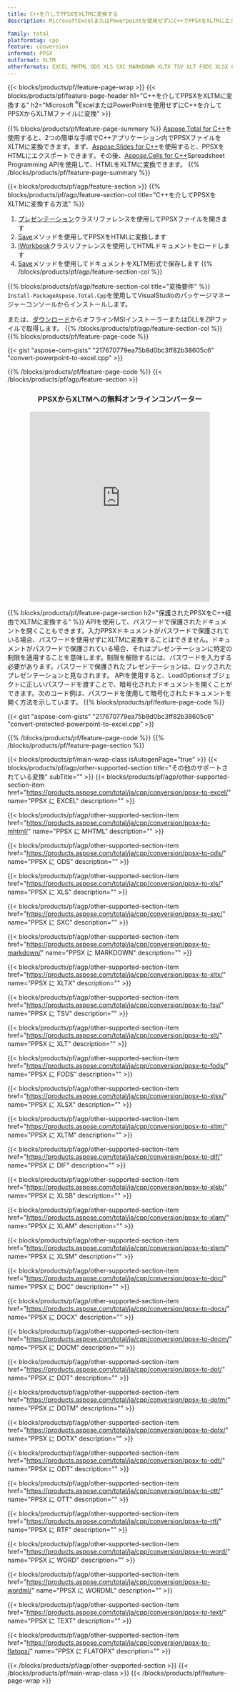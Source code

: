 ```yaml
---
title: C++を介してPPSXをXLTMに変換する
description: MicrosoftExcelまたはPowerpointを使用せずにC++でPPSXをXLTMにエクスポートする

family: total
platformtag: cpp
feature: conversion
informat: PPSX
outformat: XLTM
otherformats: EXCEL MHTML ODS XLS SXC MARKDOWN XLTX TSV XLT FODS XLSX CSV DIF XLSB XLAM XLSM DOC DOCX DOCM DOT DOTM DOTX ODT OTT RTF WORD WORDML TEXT FLATOPX
---
```

{{< blocks/products/pf/feature-page-wrap >}}
{{< blocks/products/pf/feature-page-header h1="C++を介してPPSXをXLTMに変換する" h2="Microsoft <sup>&reg;</sup>ExcelまたはPowerPointを使用せずにC++を介してPPSXからXLTMファイルに変換" >}}

{{% blocks/products/pf/feature-page-summary %}}
[Aspose.Total for C++](https://products.aspose.com/total/cpp/)を使用すると、2つの簡単な手順でC++アプリケーション内でPPSXファイルをXLTMに変換できます。まず、[Aspose.Slides for C++](https://products.aspose.com/slides/cpp/)を使用すると、PPSXをHTMLにエクスポートできます。その後、[Aspose.Cells for C++](https://products.aspose.com/cells/cpp/)Spreadsheet Programming APIを使用して、HTMLをXLTMに変換できます。 
{{% /blocks/products/pf/feature-page-summary  %}}

{{< blocks/products/pf/agp/feature-section >}}
{{% blocks/products/pf/agp/feature-section-col title="C++を介してPPSXをXLTMに変換する方法" %}}
1. [プレゼンテーション](https://reference.aspose.com/slides/cpp/class/aspose.slides.presentation)クラスリファレンスを使用してPPSXファイルを開きます
2. [Save](https://reference.aspose.com/slides/cpp/class/aspose.slides.presentation#a06fe2a156063c8c3e5ada2713bb697ba)メソッドを使用してPPSXをHTMLに変換します
3. [IWorkbook](https://reference.aspose.com/cells/cpp/class/aspose.cells.i_workbook)クラスリファレンスを使用してHTMLドキュメントをロードします
4. [Save](https://reference.aspose.com/cells/cpp/class/aspose.cells.i_workbook#a5dc7de23f7ceba76a05dc1d49f51502e)メソッドを使用してドキュメントをXLTM形式で保存します
{{% /blocks/products/pf/agp/feature-section-col %}}

{{% blocks/products/pf/agp/feature-section-col title="変換要件" %}}
```Install-PackageAspose.Total.Cpp```を使用してVisualStudioのパッケージマネージャーコンソールからインストールします。

または、[ダウンロード](https://releases.aspose.com/total/cpp)からオフラインMSIインストーラーまたはDLLをZIPファイルで取得します。
{{% /blocks/products/pf/agp/feature-section-col %}}
{{% blocks/products/pf/feature-page-code %}}

{{< gist "aspose-com-gists" "217670779ea75b8d0bc3ff82b38605c6" "convert-powerpoint-to-excel.cpp" >}}



{{% /blocks/products/pf/feature-page-code %}}
{{< /blocks/products/pf/agp/feature-section >}}
<div class="container-fluid agp-content bg-white aboutfile box-1 vh100 section nopbtm">
<div class=container>
<div class=row>
<div class="demobox tc col-md-12 padding-0" align="center">

<h3>PPSXからXLTMへの無料オンラインコンバーター</h3>

<iframe style="border: none; height: 426px;" scrolling="no" src="https://total-conversion-app-65z5r2lp.qa.k8s.dynabic.com/?to=xltm&from=ppsx" id="child-iframe" width="80%"></iframe>

</div></div>
</div></div>

{{% blocks/products/pf/feature-page-section  h2="保護されたPPSXをC++経由でXLTMに変換する" %}}
APIを使用して、パスワードで保護されたドキュメントを開くこともできます。入力PPSXドキュメントがパスワードで保護されている場合、パスワードを使用せずにXLTMに変換することはできません。ドキュメントがパスワードで保護されている場合、それはプレゼンテーションに特定の制限を適用することを意味します。制限を解除するには、パスワードを入力する必要があります。パスワードで保護されたプレゼンテーションは、ロックされたプレゼンテーションと見なされます。 APIを使用すると、LoadOptionsオブジェクトに正しいパスワードを渡すことで、暗号化されたドキュメントを開くことができます。次のコード例は、パスワードを使用して暗号化されたドキュメントを開く方法を示しています。
{{% blocks/products/pf/feature-page-code %}}

{{< gist "aspose-com-gists" "217670779ea75b8d0bc3ff82b38605c6" "convert-protected-powerpoint-to-excel.cpp" >}}

{{% /blocks/products/pf/feature-page-code  %}}
{{% /blocks/products/pf/feature-page-section %}}

{{< blocks/products/pf/main-wrap-class isAutogenPage="true" >}}
{{< blocks/products/pf/agp/other-supported-section title="その他のサポートされている変換" subTitle="" >}}
{{< blocks/products/pf/agp/other-supported-section-item href="https://products.aspose.com/total/ja/cpp/conversion/ppsx-to-excel/" name="PPSX に EXCEL" description="" >}}

{{< blocks/products/pf/agp/other-supported-section-item href="https://products.aspose.com/total/ja/cpp/conversion/ppsx-to-mhtml/" name="PPSX に MHTML" description="" >}}

{{< blocks/products/pf/agp/other-supported-section-item href="https://products.aspose.com/total/ja/cpp/conversion/ppsx-to-ods/" name="PPSX に ODS" description="" >}}

{{< blocks/products/pf/agp/other-supported-section-item href="https://products.aspose.com/total/ja/cpp/conversion/ppsx-to-xls/" name="PPSX に XLS" description="" >}}

{{< blocks/products/pf/agp/other-supported-section-item href="https://products.aspose.com/total/ja/cpp/conversion/ppsx-to-sxc/" name="PPSX に SXC" description="" >}}

{{< blocks/products/pf/agp/other-supported-section-item href="https://products.aspose.com/total/ja/cpp/conversion/ppsx-to-markdown/" name="PPSX に MARKDOWN" description="" >}}

{{< blocks/products/pf/agp/other-supported-section-item href="https://products.aspose.com/total/ja/cpp/conversion/ppsx-to-xltx/" name="PPSX に XLTX" description="" >}}

{{< blocks/products/pf/agp/other-supported-section-item href="https://products.aspose.com/total/ja/cpp/conversion/ppsx-to-tsv/" name="PPSX に TSV" description="" >}}

{{< blocks/products/pf/agp/other-supported-section-item href="https://products.aspose.com/total/ja/cpp/conversion/ppsx-to-xlt/" name="PPSX に XLT" description="" >}}

{{< blocks/products/pf/agp/other-supported-section-item href="https://products.aspose.com/total/ja/cpp/conversion/ppsx-to-fods/" name="PPSX に FODS" description="" >}}

{{< blocks/products/pf/agp/other-supported-section-item href="https://products.aspose.com/total/ja/cpp/conversion/ppsx-to-xlsx/" name="PPSX に XLSX" description="" >}}

{{< blocks/products/pf/agp/other-supported-section-item href="https://products.aspose.com/total/ja/cpp/conversion/ppsx-to-xltm/" name="PPSX に XLTM" description="" >}}

{{< blocks/products/pf/agp/other-supported-section-item href="https://products.aspose.com/total/ja/cpp/conversion/ppsx-to-dif/" name="PPSX に DIF" description="" >}}

{{< blocks/products/pf/agp/other-supported-section-item href="https://products.aspose.com/total/ja/cpp/conversion/ppsx-to-xlsb/" name="PPSX に XLSB" description="" >}}

{{< blocks/products/pf/agp/other-supported-section-item href="https://products.aspose.com/total/ja/cpp/conversion/ppsx-to-xlam/" name="PPSX に XLAM" description="" >}}

{{< blocks/products/pf/agp/other-supported-section-item href="https://products.aspose.com/total/ja/cpp/conversion/ppsx-to-xlsm/" name="PPSX に XLSM" description="" >}}

{{< blocks/products/pf/agp/other-supported-section-item href="https://products.aspose.com/total/ja/cpp/conversion/ppsx-to-doc/" name="PPSX に DOC" description="" >}}

{{< blocks/products/pf/agp/other-supported-section-item href="https://products.aspose.com/total/ja/cpp/conversion/ppsx-to-docx/" name="PPSX に DOCX" description="" >}}

{{< blocks/products/pf/agp/other-supported-section-item href="https://products.aspose.com/total/ja/cpp/conversion/ppsx-to-docm/" name="PPSX に DOCM" description="" >}}

{{< blocks/products/pf/agp/other-supported-section-item href="https://products.aspose.com/total/ja/cpp/conversion/ppsx-to-dot/" name="PPSX に DOT" description="" >}}

{{< blocks/products/pf/agp/other-supported-section-item href="https://products.aspose.com/total/ja/cpp/conversion/ppsx-to-dotm/" name="PPSX に DOTM" description="" >}}

{{< blocks/products/pf/agp/other-supported-section-item href="https://products.aspose.com/total/ja/cpp/conversion/ppsx-to-dotx/" name="PPSX に DOTX" description="" >}}

{{< blocks/products/pf/agp/other-supported-section-item href="https://products.aspose.com/total/ja/cpp/conversion/ppsx-to-odt/" name="PPSX に ODT" description="" >}}

{{< blocks/products/pf/agp/other-supported-section-item href="https://products.aspose.com/total/ja/cpp/conversion/ppsx-to-ott/" name="PPSX に OTT" description="" >}}

{{< blocks/products/pf/agp/other-supported-section-item href="https://products.aspose.com/total/ja/cpp/conversion/ppsx-to-rtf/" name="PPSX に RTF" description="" >}}

{{< blocks/products/pf/agp/other-supported-section-item href="https://products.aspose.com/total/ja/cpp/conversion/ppsx-to-word/" name="PPSX に WORD" description="" >}}

{{< blocks/products/pf/agp/other-supported-section-item href="https://products.aspose.com/total/ja/cpp/conversion/ppsx-to-wordml/" name="PPSX に WORDML" description="" >}}

{{< blocks/products/pf/agp/other-supported-section-item href="https://products.aspose.com/total/ja/cpp/conversion/ppsx-to-text/" name="PPSX に TEXT" description="" >}}

{{< blocks/products/pf/agp/other-supported-section-item href="https://products.aspose.com/total/ja/cpp/conversion/ppsx-to-flatopx/" name="PPSX に FLATOPX" description="" >}}


{{< /blocks/products/pf/agp/other-supported-section >}}
{{< /blocks/products/pf/main-wrap-class >}}
{{< /blocks/products/pf/feature-page-wrap >}}